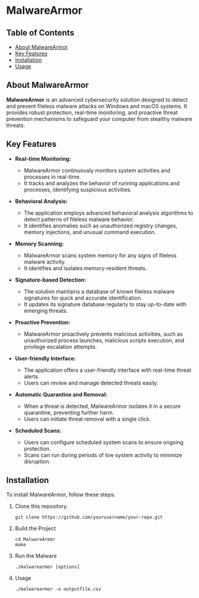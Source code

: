 # MalwareArmor

## Table of Contents

- [About MalwareArmor](#about-malwarearmor)
- [Key Features](#key-features)
- [Installation](#installation)
- [Usage](#usage)


## About MalwareArmor

**MalwareArmor** is an advanced cybersecurity solution designed to detect and prevent fileless malware attacks on Windows and macOS systems. It provides robust protection, real-time monitoring, and proactive threat prevention mechanisms to safeguard your computer from stealthy malware threats.


## Key Features

- **Real-time Monitoring:**
   - MalwareArmor continuously monitors system activities and processes in real-time.
   - It tracks and analyzes the behavior of running applications and processes, identifying suspicious activities.

- **Behavioral Analysis:**
   - The application employs advanced behavioral analysis algorithms to detect patterns of fileless malware behavior.
   - It identifies anomalies such as unauthorized registry changes, memory injections, and unusual command execution.

- **Memory Scanning:**
   - MalwareArmor scans system memory for any signs of fileless malware activity.
   - It identifies and isolates memory-resident threats.

- **Signature-based Detection:**
   - The solution maintains a database of known fileless malware signatures for quick and accurate identification.
   - It updates its signature database regularly to stay up-to-date with emerging threats.

- **Proactive Prevention:**
   - MalwareArmor proactively prevents malicious activities, such as unauthorized process launches, malicious scripts execution, and privilege escalation attempts.

- **User-friendly Interface:**
   - The application offers a user-friendly interface with real-time threat alerts.
   - Users can review and manage detected threats easily.

- **Automatic Quarantine and Removal:**
   - When a threat is detected, MalwareArmor isolates it in a secure quarantine, preventing further harm.
   - Users can initiate threat removal with a single click.

- **Scheduled Scans:**
   - Users can configure scheduled system scans to ensure ongoing protection.
   - Scans can run during periods of low system activity to minimize disruption.

## Installation

To install MalwareArmor, follow these steps:

1. Clone this repository.
   
   ```
   git clone https://github.com/yourusername/your-repo.git
   ```
2. Build the Project
   ```
   cd MalwareArmor
   make
   ```
3. Run the Malware
   ```
   ./malwarearmor [options]
   ```
4. Usage
   ```
   ./malwarearmor -o outputfile.csv
   ```

